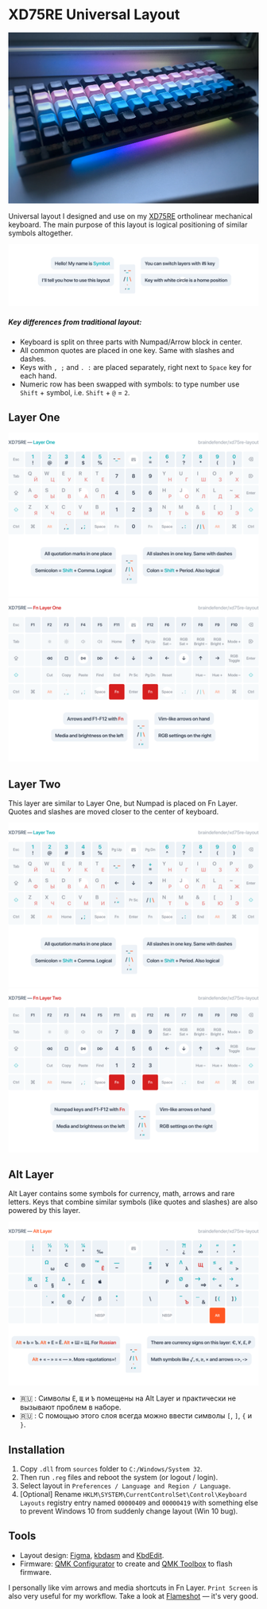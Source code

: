 # XD75RE Universal Layout

![XD75RE Keyboard](images/Keyboard.JPG)

Universal layout I designed and use on my [XD75RE](https://kprepublic.com/products/xd75re-xd75am-xd75-xiudi-60-custom-keyboard-pcb) ortholinear mechanical keyboard.
The main purpose of this layout is logical positioning of similar symbols altogether.

![Symbot](images/Mascot.png)

##### Key differences from traditional layout:

- Keyboard is split on three parts with Numpad/Arrow block in center.
- All common quotes are placed in one key. Same with slashes and dashes.
- Keys with `, ;` and `. :` are placed separately, right next to `Space` key for each hand.
- Numeric row has been swapped with symbols: to type number use `Shift` + symbol, i.e. `Shift` + `@` = `2`.

## Layer One

![Layer One](images/LayerOne.png)
![Functional Layer One](images/FnLayerOne.png)

## Layer Two

This layer are similar to Layer One, but Numpad is placed on Fn Layer. 
Quotes and slashes are moved closer to the center of keyboard.

![Layer Two](images/LayerTwo.png)
![Functional Layer Two](images/FnLayerTwo.png)


## Alt Layer

Alt Layer contains some symbols for currency, math, arrows and rare letters. 
Keys that combine similar symbols (like quotes and slashes) are also powered by this layer.

![Alternative Layer](images/AltLayer.png)

- 🇷🇺 : Символы `Ё`, `Щ` и `Ъ` помещены на Alt Layer и практически не вызывают проблем в наборе.
- 🇷🇺 : С помощью этого слоя всегда можно ввести символы `[`, `]`, `{` и `}`. 

## Installation

1. Copy `.dll` from `sources` folder to `C:/Windows/System 32`.
2. Then run `.reg` files and reboot the system (or logout / login).
3. Select layout in `Preferences / Language and Region / Language`.
4. [Optional] Rename `HKLM\SYSTEM\CurrentControlSet\Control\Keyboard Layouts` registry entry named `00000409` and `00000419` with something else to prevent Windows 10 from suddenly change layout (Win 10 bug).

## Tools

- Layout design: [Figma](https://www.figma.com), [kbdasm](https://github.com/grompe/kbdasm) and [KbdEdit](http://www.kbdedit.com).
- Firmware: [QMK Configurator](https://config.qmk.fm/#/xd75/LAYOUT_ortho_5x15) to create and [QMK Toolbox](https://github.com/qmk/qmk_toolbox) to flash firmware.


I personally like vim arrows and media shortcuts in Fn Layer. 
`Print Screen` is also very useful for my workflow. 
Take a look at [Flameshot](https://github.com/flameshot-org/flameshot) — it's very good.

